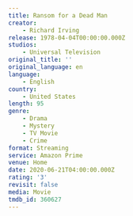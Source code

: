 ```yaml
---
title: Ransom for a Dead Man
creator:
    - Richard Irving
release: 1978-04-04T00:00:00.000Z
studios:
    - Universal Television
original_title: ''
original_language: en
language:
    - English
country:
    - United States
length: 95
genre:
    - Drama
    - Mystery
    - TV Movie
    - Crime
format: Streaming
service: Amazon Prime
venue: Home
date: 2020-06-21T04:00:00.000Z
rating: '3'
revisit: false
media: Movie
tmdb_id: 360627
---
```



